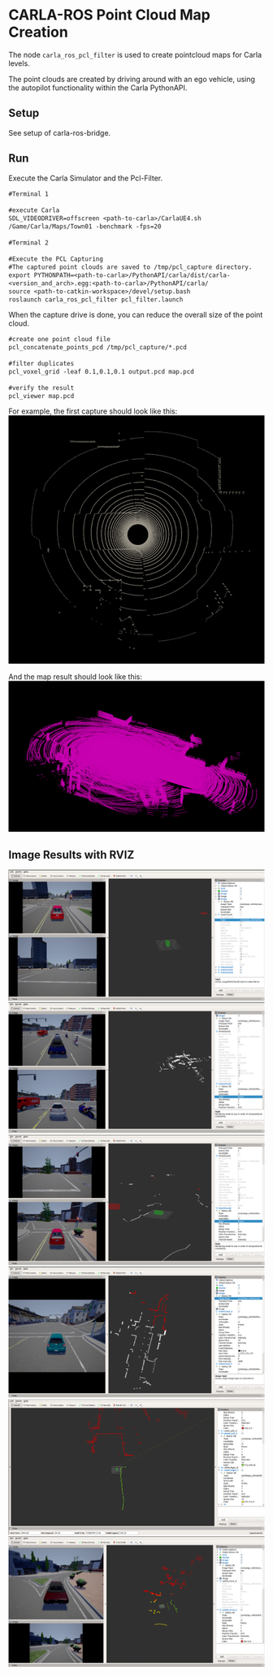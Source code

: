 # CARLA-ROS Point Cloud Map Creation

The node `carla_ros_pcl_filter` is used to create pointcloud maps for Carla levels.

The point clouds are created by driving around with an ego vehicle, using the autopilot functionality within the Carla PythonAPI.

## Setup

See setup of carla-ros-bridge.

## Run

Execute the Carla Simulator and the Pcl-Filter.

    #Terminal 1

    #execute Carla
    SDL_VIDEODRIVER=offscreen <path-to-carla>/CarlaUE4.sh /Game/Carla/Maps/Town01 -benchmark -fps=20

    #Terminal 2

    #Execute the PCL Capturing
    #The captured point clouds are saved to /tmp/pcl_capture directory.
    export PYTHONPATH=<path-to-carla>/PythonAPI/carla/dist/carla-<version_and_arch>.egg:<path-to-carla>/PythonAPI/carla/
    source <path-to-catkin-workspace>/devel/setup.bash
    roslaunch carla_ros_pcl_filter pcl_filter.launch


When the capture drive is done, you can reduce the overall size of the point cloud.

    #create one point cloud file
    pcl_concatenate_points_pcd /tmp/pcl_capture/*.pcd

    #filter duplicates
    pcl_voxel_grid -leaf 0.1,0.1,0.1 output.pcd map.pcd

    #verify the result
    pcl_viewer map.pcd
    
For example, the first capture should look like this:
![pcl_first_capture](../assets/images/pcl_first_capture.png "first_capture")

And the map result should look like this:
![pcl_map_capture](../assets/images/pcl_map_capture.png "map_capture")

## Image Results with RVIZ
![rviz_filter setup](../assets/images/rviz_carla_filter01.png "rviz")
![rviz_filter setup](../assets/images/rviz_carla_filter02.png "rviz")
![rviz_filter_setup](../assets/images/rviz_carla_filter03.png "rviz")
![rviz_filter_setup](../assets/images/rviz_carla_filter04.png "rviz")
![rviz_filter_setup](../assets/images/rviz_carla_filter05.png "rviz")
![rviz_filter_setup](../assets/images/rviz_carla_filter06.png "rviz")